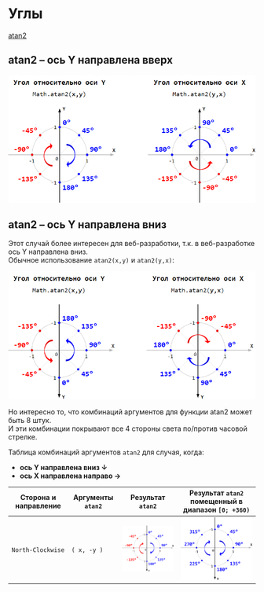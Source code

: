 # Углы

[atan2](https://en.wikipedia.org/wiki/Atan2)

## atan2 – ось Y направлена вверх

<img src="./pic/axis-y-up.png" width="650"/>

## atan2 – ось Y направлена вниз

Этот случай более интересен для веб-разработки, т.к. в веб-разработке ось Y направлена вниз.  
Обычное использование `atan2(x,y)` и `atan2(y,x)`:

<img src="./pic/axis-y-down.png" width="650"/>

Но интересно то, что комбинаций аргументов для функции atan2 может быть 8 штук.  
И эти комбинации покрывают все 4 стороны света по/против часовой стрелке.

Таблица комбинаций аргументов `atan2` для случая, когда:

- **ось Y направлена вниз ↓**
- **ось X направлена направо →**

| Сторона и направление | Аргументы `atan2` | Результат `atan2`                                  | Результат `atan2` помещенный в диапазон `[0; +360)`         |
|-----------------------|-------------------|----------------------------------------------------|-------------------------------------------------------------|
| `North-Clockwise`     | `( x, -y )`       | <img src="./pic/north-clockwise.png" width="253"/> | <img src="./pic/north-clockwise-0-to-360.png" width="253"/> |
